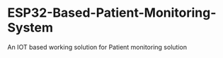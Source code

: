# ESP32-Based-Patient-Monitoring-System
An IOT based working solution for Patient monitoring solution
